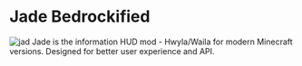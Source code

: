 # Jade Bedrockified 
![jad](https://github.com/user-attachments/assets/edf632eb-cba4-4eb9-8e07-5b339184254e)
Jade is the information HUD mod - Hwyla/Waila for modern Minecraft versions. Designed for better user experience and API.
